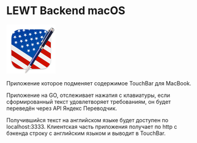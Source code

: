 # LEWT Backend macOS

![](https://github.com/qoonmax/LEWT-Client/blob/main/LEWT%20Client/icons/LEWT_icon_128.png)

Приложение которое подменяет содержимое TouchBar для MacBook.

Приложение на GO, отслеживает нажатия с клавиатуры, если сформированный текст удовлетворяет требованиям, он будет переведён через API Яндекс Переводчик.

Получившийся текст на английском языке будет доступен по localhost:3333.
Клиентская часть приложения получает по http с бэкенда строку с английским языком и выводит в TouchBar.